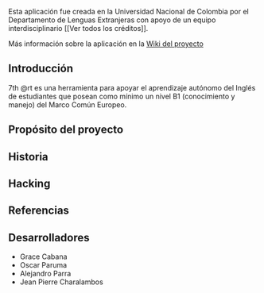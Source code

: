 Esta aplicación fue creada en la Universidad Nacional de Colombia por el 
Departamento de Lenguas Extranjeras con apoyo de un equipo interdisciplinario [[Ver todos los créditos]].

Más información sobre la aplicación en la [Wiki del proyecto](https://github.com/maparrar/7th_art/wiki)

## Introducción
7th @rt es una herramienta para apoyar el aprendizaje autónomo del Inglés de estudiantes que posean como mínimo un nivel B1 (conocimiento y manejo) del Marco Común Europeo.

## Propósito del proyecto


## Historia


## Hacking


## Referencias


## Desarrolladores
* Grace Cabana
* Oscar Paruma
* Alejandro Parra
* Jean Pierre Charalambos